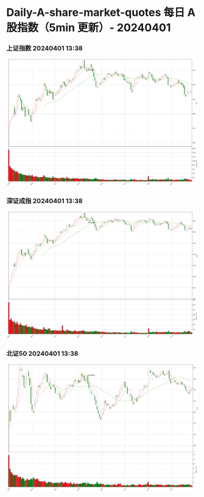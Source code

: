 
# Daily-A-share-market-quotes 每日 A 股指数（5min 更新）- 20240401

### 上证指数 20240401 13:38
![](./fig/2024/4/20240401-sh000001.png)

### 深证成指 20240401 13:38
![](./fig/2024/4/20240401-sz399001.png)

### 北证50 20240401 13:38
![](./fig/2024/4/20240401-bj899050.png)
